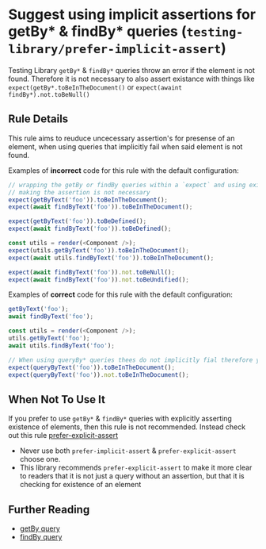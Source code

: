 # Suggest using implicit assertions for getBy* & findBy* queries (`testing-library/prefer-implicit-assert`)

<!-- end auto-generated rule header -->

Testing Library `getBy*` & `findBy*` queries throw an error if the element is not
found. Therefore it is not necessary to also assert existance with things like `expect(getBy*.toBeInTheDocument()` or `expect(awaint findBy*).not.toBeNull()`

## Rule Details

This rule aims to reuduce uncecessary assertion's for presense of an element,
when using queries that implicitly fail when said element is not found.

Examples of **incorrect** code for this rule with the default configuration:

```js
// wrapping the getBy or findBy queries within a `expect` and using existence matchers for
// making the assertion is not necessary
expect(getByText('foo')).toBeInTheDocument();
expect(await findByText('foo')).toBeInTheDocument();

expect(getByText('foo')).toBeDefined();
expect(await findByText('foo')).toBeDefined();

const utils = render(<Component />);
expect(utils.getByText('foo')).toBeInTheDocument();
expect(await utils.findByText('foo')).toBeInTheDocument();

expect(await findByText('foo')).not.toBeNull();
expect(await findByText('foo')).not.toBeUndified();
```

Examples of **correct** code for this rule with the default configuration:

```js
getByText('foo');
await findByText('foo');

const utils = render(<Component />);
utils.getByText('foo');
await utils.findByText('foo');

// When using queryBy* queries thees do not implicitly fial therefore you should explicitly check if your elements eixst or not
expect(queryByText('foo')).toBeInTheDocument();
expect(queryByText('foo')).not.toBeInTheDocument();
```

## When Not To Use It

If you prefer to use `getBy*` & `findBy*` queries with explicitly asserting existence of elements, then this rule is not recommended. Instead check out this rule [prefer-explicit-assert](https://github.com/testing-library/eslint-plugin-testing-library/blob/main/docs/rules/prefer-explicit-assert.md)

- Never use both `prefer-implicit-assert` & `prefer-explicit-assert` choose one.
- This library recommends `prefer-explicit-assert` to make it more clear to readers that it is not just a query without an assertion, but that it is checking for existence of an element

## Further Reading

- [getBy query](https://testing-library.com/docs/dom-testing-library/api-queries#getby)
- [findBy query](https://testing-library.com/docs/dom-testing-library/api-queries#findBy)
